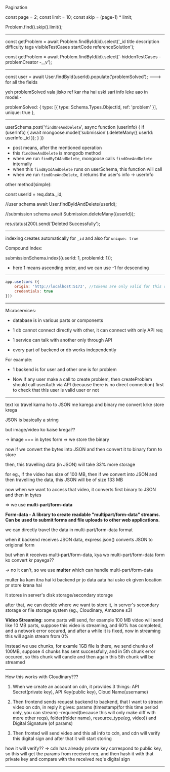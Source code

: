 Pagination

const page = 2;
const limit = 10;
const skip = (page-1) * limit;

Problem.find().skip().limit();

---

const getProblem = await Problem.findById(id).select('_id title description difficulty tags visibleTestCases startCode referenceSolution');

const getProblem = await Problem.findById(id).select('-hiddenTestCases -problemCreator -__v');

---

const user = await User.findById(userId).populate('problemSolved'); ---> for all the fields

yeh problemSolved vala jisko ref kar rha hai uski sari info leke aao
in model:-

problemSolved: {
    type: [{
        type: Schema.Types.ObjectId,
        ref: 'problem'
    }],
    unique: true
},

---

userSchema.post('`findOneAndDelete`', async function (userInfo) {
    if (userInfo) {
        await mongoose.model('submission').deleteMany({ userId: userInfo._id });
    }
})

- post means, after the mentioned operation
- this `findOneAndDelete` is mongodb method
- when we run `findByIdAndDelete`, mongoose calls `findOneAndDelete` internally
- when this `findByIdAndDelete` runs on userSchema, this function will call
- when we run `findOneAndDelete`, it returns the user's info -> userInfo

other method(simple):

const userId = req.data._id;

//user schema
await User.findByIdAndDelete(userId);

//submission schema
await Submission.deleteMany({userId});

res.status(200).send('Deleted Successfully');

---

indexing creates automatically for `_id` and also for `unique: true`

Compound Index:

submissionSchema.index({userId: 1, problemId: 1});

- here 1 means ascending order, and we can use -1 for descending

---

```js
app.use(cors ({
    origin: 'http://localhost:5173', //tokens are only valid for this origin only all other hosts will be blocked, for all use '*'
    credentials: true
}))
```

---

Microservices:

- database is in various parts or components

- 1 db cannot connect directly with other, it can connect with only API req

- 1 service can talk with another only through API

- every part of backend or db works independently

For example:

- 1 backend is for user and other one is for problem

- Now if any user make a call to create problem, then createProblem should call userAuth via API (because there is no direct connection) first to check that this user is valid user or not

---

text ko travel karna ho to JSON me karega and binary me convert krke store krega

JSON is basically a string

but image/video ko kaise krega??

-> image === in bytes form => we store the binary

now if we convert the bytes into JSON and then convert it to binary form to store

then, this travelling data (in JSON) will take 33% more storage

for eg., if the video has size of 100 MB, then if we convert into JSON and then travelling the data, this JSON will be of size 133 MB

now when we want to access that video, it converts first binary to JSON and then in bytes

=> we use **multi-part/form-data**

**Form-data - A library to create readable "multipart/form-data" streams. Can be used to submit forms and file uploads to other web applications.**

we can directly travel the data in multi-part/form-data format

when it backend receives JSON data, express.json() converts JSON to origional form

but when it receives multi-part/form-data, kya wo multi-part/form-data form ko convert kr payega?? 

-> no it can't, so we use **multer** which can handle multi-part/form-data

multer ka kam itna hai ki backend pr jo data aata hai usko ek given location pr store krana hai

it stores in server's disk storage/secondary storage

after that, we can decide where we want to store it, in server's secondary storage or file storage system (eg., Cloudinary, Amazone s3)

**Video Streaming**: some parts will send, for example 100 MB video will send like 10 MB parts, suppose this video is streaming, and 60% has completed, and a network error occured, and after a while it is fixed, now in streaming this will again stream from 0%

Instead we use chunks, for examle 1GB file is there, we send chunks of 100MB, suppose 4 chunks has sent successfully, and in 5th chunk error occured, so this chunk will cancle and then again this 5th chunk will be streamed

---

How this works with Cloudinary???

1. When we create an account on cdn, it provides 3 things: API Secret(private key), API Key(public key), Cloud Name(username)

2. Then frontend sends request backend to backend, that I want to stream video on cdn, in reply it gives: params (timestamp(for this time period only, you can stream) -required(because this will only make diff with more other reqs), folder(folder name), resource_type(eg, video)) and Digital Signature (of params)

3. Then fronted will send video and this all info to cdn, and cdn will verify this digital sign and after that it will start storing

how it will verify?? => cdn has already private key correspond to public key, so this will get the params from received req, and then hash it with that private key and compare with the received req's digital sign

---
